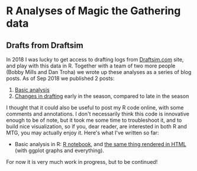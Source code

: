 R Analyses of Magic the Gathering data
========================================

## Drafts from Draftsim

In 2018 I was lucky to get access to drafting logs from [Draftsim.com](http://draftsim.com) site, and play with this data in R. Together with a team of two more people (Bobby Mills and Dan Troha) we wrote up these analyses as a series of blog posts. As of Sep 2018 we published 2 posts:

1. [Basic analysis](https://draftsim.com/blog/draft-data-analysis/)
2. [Changes in drafting](https://draftsim.com/blog/m19-format-evolution/) early in the season, compared to late in the season

I thought that it could also be useful to post my R code online, with some comments and annotations. I don't necessarily think this code is innovative enough to be of note, but it took me some time to troubleshoot it, and to build nice visualization, so if you, dear reader, are interested in both R and MTG, you may actually enjoy it. Here's what I've written so far:

* Basic analysis in R: [R notebook](draftsim_analysis.Rmd), and [the same thing rendered in HTML](http://htmlpreview.github.io/?https://github.com/khakhalin/MTG/blob/master/draftsim_analysis.nb.html) (with ggplot graphs and everything).

For now it is very much work in progress, but to be continued!
